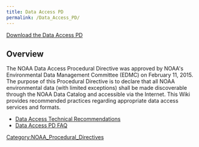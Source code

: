 ```yaml
---
title: Data Access PD
permalink: /Data_Access_PD/
---
```


[Download the Data Access PD](https://www.nosc.noaa.gov/EDMC/PD.DA.php)

Overview
--------

The NOAA Data Access Procedural Directive was approved by NOAA's Environmental Data Management Committee (EDMC) on February 11, 2015. The purpose of this Procedural Directive is to declare that all NOAA environmental data (with limited exceptions) shall be made discoverable through the NOAA Data Catalog and accessible via the Internet. This Wiki provides recommended practices regarding appropriate data access services and formats.

-   [Data Access Technical Recommendations](/Data_Access_Technical_Recommendations "wikilink")
-   [Data Access PD FAQ](/Data_Access_PD_FAQ "wikilink")

[Category:NOAA_Procedural_Directives](/Category:NOAA_Procedural_Directives "wikilink")